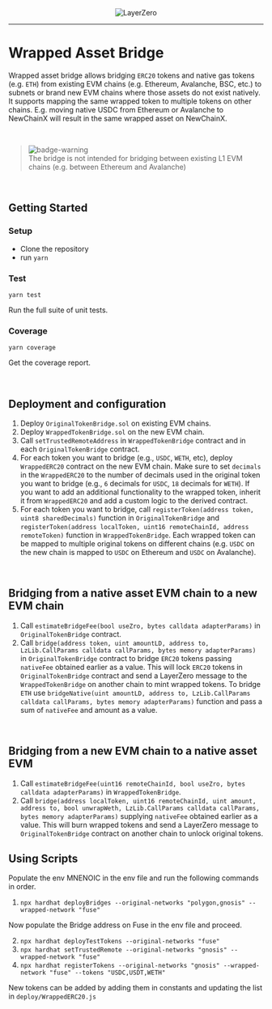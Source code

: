 <div align="center">
    <img alt="LayerZero" src="resources/LayerZeroLogo.png"/>
</div>

---

# Wrapped Asset Bridge

Wrapped asset bridge allows bridging `ERC20` tokens and native gas tokens (e.g. `ETH`) from existing EVM chains (e.g. Ethereum, Avalanche, BSC, etc.) to subnets or brand new EVM chains where those assets do not exist natively. It supports mapping the same wrapped token to multiple tokens on other chains. E.g. moving native USDC from Ethereum or Avalanche to NewChainX will result in the same wrapped asset on NewChainX. 


<br>


[badge-warning]: https://github.com/Mqxx/GitHub-Markdown/blob/main/blockquotes/badge/dark-theme/warning.svg 'Warning'

> ![badge-warning][badge-warning]<br>
> The bridge is not intended for bridging between existing L1 EVM chains (e.g. between Ethereum and Avalanche)

<br>

## Getting Started

### Setup

- Clone the repository
- run `yarn`

### Test

`yarn test`

Run the full suite of unit tests.

### Coverage

`yarn coverage`

Get the coverage report.

<br>

## Deployment and configuration

1. Deploy `OriginalTokenBridge.sol` on existing EVM chains.
2. Deploy `WrappedTokenBridge.sol` on the new EVM chain.
3. Call `setTrustedRemoteAddress` in `WrappedTokenBridge` contract and in each `OriginalTokenBridge` contract.
4. For each token you want to bridge (e.g., `USDC`, `WETH`, etc), deploy `WrappedERC20` contract on the new EVM chain. Make sure to set `decimals` in the `WrappedERC20` to the number of decimals used in the original token you want to bridge (e.g., `6` decimals for `USDC`, `18` decimals for `WETH`). If you want to add an additional functionality to the wrapped token, inherit it from `WrappedERC20` and add a custom logic to the derived contract.
5. For each token you want to bridge, call `registerToken(address token, uint8 sharedDecimals)` function in `OriginalTokenBridge` and `registerToken(address localToken, uint16 remoteChainId, address remoteToken)` function in `WrappedTokenBridge`. Each wrapped token can be mapped to multiple original tokens on different chains (e.g. `USDC` on the new chain is mapped to `USDC` on Ethereum and `USDC` on Avalanche).

<br>

## Bridging from a native asset EVM chain to a new EVM chain

1. Call `estimateBridgeFee(bool useZro, bytes calldata adapterParams)` in `OriginalTokenBridge` contract.
2. Call `bridge(address token, uint amountLD, address to, LzLib.CallParams calldata callParams, bytes memory adapterParams)` in `OriginalTokenBridge` contract to bridge `ERC20` tokens passing `nativeFee` obtained earlier as a value. This will lock `ERC20` tokens in `OriginalTokenBridge` contract and send a LayerZero message to the `WrappedTokenBridge` on another chain to mint wrapped tokens. To bridge `ETH` use `bridgeNative(uint amountLD, address to, LzLib.CallParams calldata callParams, bytes memory adapterParams)` function and pass a sum of `nativeFee` and amount as a value.

</br>

## Bridging from a new EVM chain to a native asset EVM
1. Call `estimateBridgeFee(uint16 remoteChainId, bool useZro, bytes calldata adapterParams)` in `WrappedTokenBridge`.
2. Call `bridge(address localToken, uint16 remoteChainId, uint amount, address to, bool unwrapWeth, LzLib.CallParams calldata callParams, bytes memory adapterParams)` supplying `nativeFee` obtained earlier as a value. This will burn wrapped tokens and send a LayerZero message to `OriginalTokenBridge` contract on another chain to unlock original tokens.

## Using Scripts

Populate the env MNENOIC in the env file and run the following commands in order.


1. `npx hardhat deployBridges --original-networks "polygon,gnosis" --wrapped-network "fuse"`

Now populate the Bridge address on Fuse in the env file and proceed.

2. `npx hardhat deployTestTokens --original-networks "fuse"`
3. `npx hardhat setTrustedRemote --original-networks "gnosis" --wrapped-network "fuse"`
4. `npx hardhat registerTokens --original-networks "gnosis" --wrapped-network "fuse" --tokens "USDC,USDT,WETH"`

New tokens can be added by adding them in constants and updating the list in `deploy/WrappedERC20.js`
